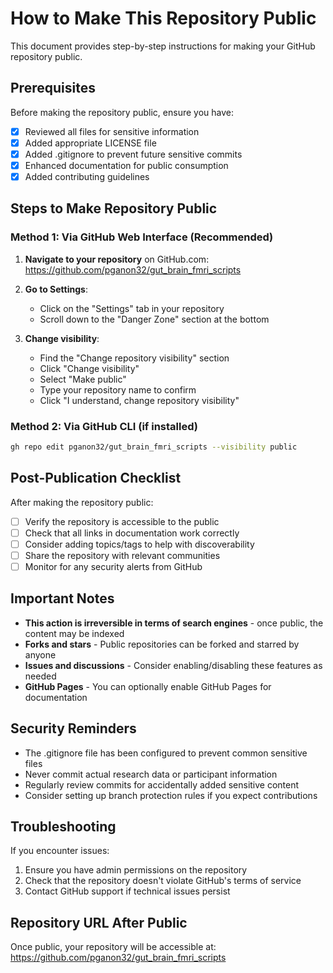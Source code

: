 # How to Make This Repository Public

This document provides step-by-step instructions for making your GitHub repository public.

## Prerequisites

Before making the repository public, ensure you have:
- [x] Reviewed all files for sensitive information
- [x] Added appropriate LICENSE file
- [x] Added .gitignore to prevent future sensitive commits
- [x] Enhanced documentation for public consumption
- [x] Added contributing guidelines

## Steps to Make Repository Public

### Method 1: Via GitHub Web Interface (Recommended)

1. **Navigate to your repository** on GitHub.com:
   https://github.com/pganon32/gut_brain_fmri_scripts

2. **Go to Settings**:
   - Click on the "Settings" tab in your repository
   - Scroll down to the "Danger Zone" section at the bottom

3. **Change visibility**:
   - Find the "Change repository visibility" section
   - Click "Change visibility"
   - Select "Make public"
   - Type your repository name to confirm
   - Click "I understand, change repository visibility"

### Method 2: Via GitHub CLI (if installed)

```bash
gh repo edit pganon32/gut_brain_fmri_scripts --visibility public
```

## Post-Publication Checklist

After making the repository public:

- [ ] Verify the repository is accessible to the public
- [ ] Check that all links in documentation work correctly
- [ ] Consider adding topics/tags to help with discoverability
- [ ] Share the repository with relevant communities
- [ ] Monitor for any security alerts from GitHub

## Important Notes

- **This action is irreversible in terms of search engines** - once public, the content may be indexed
- **Forks and stars** - Public repositories can be forked and starred by anyone
- **Issues and discussions** - Consider enabling/disabling these features as needed
- **GitHub Pages** - You can optionally enable GitHub Pages for documentation

## Security Reminders

- The .gitignore file has been configured to prevent common sensitive files
- Never commit actual research data or participant information
- Regularly review commits for accidentally added sensitive content
- Consider setting up branch protection rules if you expect contributions

## Troubleshooting

If you encounter issues:
1. Ensure you have admin permissions on the repository
2. Check that the repository doesn't violate GitHub's terms of service
3. Contact GitHub support if technical issues persist

## Repository URL After Public

Once public, your repository will be accessible at:
https://github.com/pganon32/gut_brain_fmri_scripts